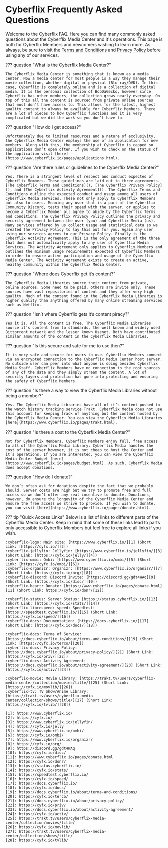 # Cyberflix Frequently Asked Questions
Welcome to the Cyberflix FAQ. Here you can find many commonly asked questions about the Cyberflix Media Center and it's operations. This page is both for Cyberflix Members and newcomers wishing to learn more. As always, be sure to visit the [Terms and Conditions](https://docs.cyberflix.io/about/terms-and-conditions) and [Privacy Policy](https://docs.cyberflix.io/about/privacy-policy) before using any of our services.

??? question "What is the Cyberflix Media Center?"

    The Cyberflix Media Center is something that is known as a media center. Now a media center for most people is a way they manage their movie collection, whether digital or physical (Blu-ray/DVD). In this case, Cyberflix is completely online and is a collection of digital media. It is the personal collection of BobDaGecko, however since Cyberflix has other members, the collection grows nearly everyday. On top of this all the content is sourced from private online sources that most don’t have access to. This allows for the latest, highest quality content to always be available for Cyberflix Members. There are a lot of pieces to how Cyberflix functions and it is very complicated but we did the work so you don’t have to.

??? question "How do I get access?"

    Unfortunately due to limited resources and a nature of exclusivity, the Cyberflix Media Center employs the use of an application for new members. Along with this, the membership at Cyberflix is capped so applications don’t open often. If you wish to check on the status of the application visit [here](https://www.cyberflix.io/pages/applications.html).

??? question "Are there rules or guidelines to the Cyberflix Media Center?"

    Yes. There is a stringent level of respect and conduct expected of Cyberflix Members. These guidelines are laid out in three agreements. [The Cyberflix Terms and Conditions](), [The Cyberflix Privacy Policy](), and [The Cyberflix Activity Agreement](). The Cyberflix Terms and Conditions outline the expected conduct and usage among all users of Cyberflix Media services. These not only apply to Cyberflix Members but also to users. Meaning any user that is a part of the Cyberflix Community Discord, tests their speed with the server, or applies to become a Cyberflix Member all agree to abide by the Cyberflix Terms and Conditions. The Cyberflix Privacy Policy outlines the privacy and security agreement between the user (you) and Cyberflix Media (us). Many services offered by us collect usage and statistical data so we created the Privacy Policy to lay this out for you. Again any user using our services agrees to our Privacy Policy. Finally is the Cyberflix Activity Agreement. This is the only agreement of the three that does not automatically apply to any user of Cyberflix Media Services. The Activity Agreement only applies to Cyberflix Members and outlines the minimum usage requirements expected of Cyberflix Members in order to ensure active participation and usage of the Cyberflix Media Center. The Activity Agreement exists to create an active, healthy community within the Cyberflix Media Center.

??? question "Where does Cyberflix get it’s content?"

    The Cyberflix Media Libraries source their content from private, online sources. Some need to be paid, others are invite only. These sources have vast repositories of content and they offer very high quality. Much of the content found in the Cyberflix Media Libraries is higher quality than anything offered by many online streaming services such as Netflix.

??? question "Isn’t where Cyberflix gets it’s content piracy?"

    Yes it is. All the content is free. The Cyberflix Media Libraries source it’s content from to standards, the well known and widely used Bittorrent network and the lesser known Usenet. Both have contributed similar amounts of the content in the Cyberflix Media Libraries.

??? question "Is this secure and safe for me to use then?"

    It is very safe and secure for users to use. Cyberflix Members connect via an encrypted connection to the Cyberflix Media Center host server. No outside user can peer into what anyone is doing besides Cyberflix Media Staff. Cyberflix Members have no connection to the root sources of any of the data and they simply stream the content. A lot of security layers and protection has gone into protecting and ensuring the safety of Cyberflix Members.

??? question "Is there a way to view the Cyberflix Media Libraries without being a member?"

    Yes. The Cyberflix Media Libraries have all of it’s content pushed to the watch history tracking service Trakt. Cyberflix Media does not use this account for keeping track of anything but the content hosted by the Cyberflix Media Center. You can view the Cyberflix Media Libraries [here](https://www.cyberflix.io/pages/trakt.html).

??? question "Is there a cost to the Cyberflix Media Center?"

    Not for Cyberflix Members. Cyberflix Members enjoy full, free access to all of the Cyberflix Media Library. Cyberflix Media handles the cost of the server however, it is not cheap to host the Center and it’s operations. If you are interested, you can view the Cyberflix Media Center Budget [here](https://www.cyberflix.io/pages/budget.html). As such, Cyberflix Media does accept donations.

??? question "How do I donate?"

    We don’t often ask for donations despite the fact that we probably should. Server costs are high but we try to promote free and full access so we don’t offer any real incentive to donate. Donations, however, do ensure the longevity of the Cyberflix Media Center and ensure the free access we strive to provide. If you wish to donate, you can visit [here](https://www.cyberflix.io/pages/donate.html).

??? tip "Quick Access Links"
    Below is a list of links to different parts of the Cyberflix Media Center. Keep in mind that some of these links lead to parts only accessible to Cyberflix Members but feel free to explore all links if you wish.

    :cyberflix-logo: Main site: [https://www.cyberflix.io/][1] (Short Link: [https://cyfx.io/][2])  
    :cyberflix-jellyfin: Jellyfin: [https://www.cyberflix.io/jellyfin/][3] (Short Link: [https://cyfx.io/jelly/][4])  
    :cyberflix-ombi: Ombi: [https://www.cyberflix.io/ombi/][5] (Short Link: [https://cyfx.io/ombi/][6])  
    :cyberflix-organizr: Organizr: [https://www.cyberflix.io/organizr/][7] (Short Link: [https://cyfx.io/org/][8])  
    :cyberflix-discord: Discord Invite: [https://discord.gg/gdt4WAq][9] (Short Link: [https://cyfx.io/disc/][10])  
    :cyberflix-heart: Donate: [https://www.cyberflix.io/pages/donate.html][11] (Short Link: https://cyfx.io/donr/[12])  

    :cyberflix-status: Server Status: [https://status.cyberflix.io/][13] (Short Link: [https://cyfx.io/stats/][14])  
    :cyberflix-librespeed: speed: Speedtest: [https://speedtest.cyberflix.io/][15] (Short Link: [https://cyfx.io/speed/][16])  
    :cyberflix-docs: Documentation: [https://docs.cyberflix.io/][17] (Short Link: [https://cyfx.io/docs/][18])  

    :cyberflix-docs: Terms of Service: [https://docs.cyberflix.io/about/terms-and-conditions/][19] (Short Link: [https://cyfx.io/terco/][20])  
    :cyberflix-docs: Privacy Policy: [https://docs.cyberflix.io/about/privacy-policy/][21] (Short Link: [https://cyfx.io/priv/][22])  
    :cyberflix-docs: Activity Agreement: [https://docs.cyberflix.io/about/activity-agreement/][23] (Short Link: [https://cyfx.io/activ/][24])  

    :cyberflix-movie: Movie Library: [https://trakt.tv/users/cyberflix-media-center/collection/movies/title/][25] (Short Link: [https://cyfx.io/movlib/][26])  
    :cyberflix-tv: TV Show/Anime Library: [https://trakt.tv/users/cyberflix-media-center/collection/shows/title/][27] (Short Link: [https://cyfx.io/tvlib/][28])  

    [1]: https://www.cyberflix.io/
    [2]: https://cyfx.io/
    [3]: https://www.cyberflix.io/jellyfin/
    [4]: https://cyfx.io/jelly
    [5]: https://www.cyberflix.io/ombi/
    [6]: https://cyfx.io/ombi/
    [7]: https://www.cyberflix.io/organizr/
    [8]: https://cyfx.io/org/
    [9]: https://discord.gg/gdt4WAq
    [10]: https://cyfx.io/disc/
    [11]: https://www.cyberflix.io/pages/donate.html
    [12]: https://cyfx.io/donr/
    [13]: https://status.cyberflix.io/
    [14]: https://cyfx.io/stats/
    [15]: https://speedtest.cyberflix.io/
    [16]: https://cyfx.io/speed/
    [17]: https://docs.cyberflix.io/
    [18]: https://cyfx.io/docs/
    [19]: https://docs.cyberflix.io/about/terms-and-conditions/
    [20]: https://cyfx.io/terco/
    [21]: https://docs.cyberflix.io/about/privacy-policy/
    [22]: https://cyfx.io/priv/
    [23]: https://docs.cyberflix.io/about/activity-agreement/
    [24]: https://cyfx.io/activ/
    [25]: https://trakt.tv/users/cyberflix-media-center/collection/movies/title/
    [26]: https://cyfx.io/movlib/
    [27]: https://trakt.tv/users/cyberflix-media-center/collection/shows/title/
    [28]: https://cyfx.io/tvlib/